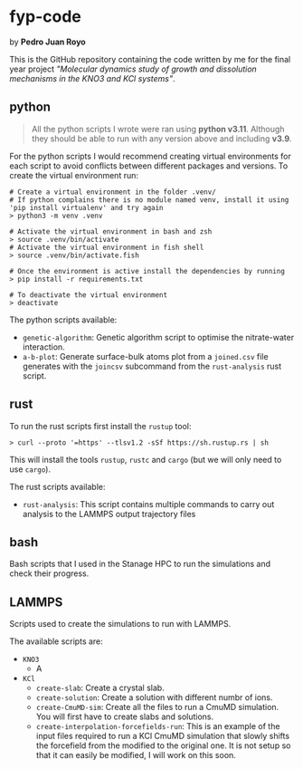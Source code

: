 # fyp-code

by **Pedro Juan Royo**

This is the GitHub repository containing the code written by me for the final year project *"Molecular dynamics study of growth and dissolution mechanisms in the KNO3 and KCl systems"*.

## python

> All the python scripts I wrote were ran using **python v3.11**. Although they should be able to run with any version above and including **v3.9**.

For the python scripts I would recommend creating virtual environments for each script to avoid conflicts between different packages and versions. To create the virtual environment run:

```shell
# Create a virtual environment in the folder .venv/
# If python complains there is no module named venv, install it using 'pip install virtualenv' and try again
> python3 -m venv .venv

# Activate the virtual environment in bash and zsh
> source .venv/bin/activate
# Activate the virtual environment in fish shell
> source .venv/bin/activate.fish

# Once the environment is active install the dependencies by running
> pip install -r requirements.txt

# To deactivate the virtual environment
> deactivate
```

The python scripts available:

- `genetic-algorithm`: Genetic algorithm script to optimise the nitrate-water interaction.
- `a-b-plot`: Generate surface-bulk atoms plot from a `joined.csv` file generates with the `joincsv` subcommand from the `rust-analysis` rust script.

## rust

To run the rust scripts first install the `rustup` tool:

```shell
> curl --proto '=https' --tlsv1.2 -sSf https://sh.rustup.rs | sh
```

This will install the tools `rustup`, `rustc` and `cargo` (but we will only need to use `cargo`).

The rust scripts available:

- `rust-analysis`: This script contains multiple commands to carry out analysis to the LAMMPS output trajectory files

## bash

Bash scripts that I used in the Stanage HPC to run the simulations and check their progress.

## LAMMPS

Scripts used to create the simulations to run with LAMMPS.

The available scripts are:

- `KNO3`
  - A
- `KCl`
  - `create-slab`: Create a crystal slab.
  - `create-solution`: Create a solution with different numbr of ions.
  - `create-CmuMD-sim`: Create all the files to run a CmuMD simulation. You will first have to create slabs and solutions.
  - `create-interpolation-forcefields-run`: This is an example of the input files required to run a KCl CmuMD simulation that slowly shifts the forcefield from the modified to the original one. It is not setup so that it can easily be modified, I will work on this soon.
